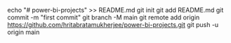 echo "# power-bi-projects" >> README.md
git init
git add README.md
git commit -m "first commit"
git branch -M main
git remote add origin https://github.com/hritabratamukherjee/power-bi-projects.git
git push -u origin main
